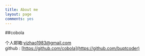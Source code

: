 ```yaml
---
title: About me
layout: page
comments: yes
---
```

  
##cobola    

个人邮箱:yizhao1983@gmail.com      
github : [https://github.com/cobola](https://github.com/buptcoder)   
